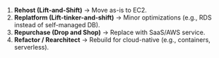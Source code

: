 1. **Rehost (Lift-and-Shift)** → Move as-is to EC2.
2. **Replatform (Lift-tinker-and-shift)** → Minor optimizations (e.g., RDS instead of self-managed DB).
3. **Repurchase (Drop and Shop)** → Replace with SaaS/AWS service.
4. **Refactor / Rearchitect** → Rebuild for cloud-native (e.g., containers, serverless).